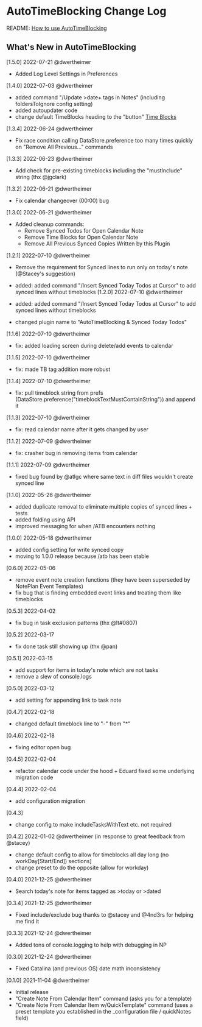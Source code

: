 # AutoTimeBlocking Change Log

README: [How to use AutoTimeBlocking](https://noteplan.co/n/#/1EF12392-B544-4044-AC7A-428F57EB2DFC)

## What's New in AutoTimeBlocking

[1.5.0] 2022-07-21 @dwertheimer
- Added Log Level Settings in Preferences

[1.4.0] 2022-07-03 @dwertheimer
- added command "/Update >date+ tags in Notes" (including foldersToIgnore config setting)
- added autoupdater code
- change default TimeBlocks heading to the "button" [Time Blocks](noteplan://runPlugin?pluginID=dwertheimer.EventAutomations&command=atb%20-%20Create%20AutoTimeBlocks%20for%20%3Etoday%27s%20Tasks)

[1.3.4] 2022-06-24 @dwertheimer
- Fix race condition calling DataStore.preference too many times quickly on "Remove All Previous..." commands
 
[1.3.3] 2022-06-23 @dwertheimer
- Add check for pre-existing timeblocks including the "mustInclude" string (thx @jgclark)

[1.3.2] 2022-06-21 @dwertheimer
- Fix calendar changeover (00:00) bug

[1.3.0] 2022-06-21 @dwertheimer
- Added cleanup commands: 
  - Remove Synced Todos for Open Calendar Note
  - Remove Time Blocks for Open Calendar Note
  - Remove All Previous Synced Copies Written by this Plugin

[1.2.1] 2022-07-10 @dwertheimer
- Remove the requirement for Synced lines to run only on today's note (@Stacey's suggestion)

- added: added command "/Insert Synced Today Todos at Cursor" to add synced lines without timeblocks
[1.2.0] 2022-07-10 @dwertheimer
- added: added command "/Insert Synced Today Todos at Cursor" to add synced lines without timeblocks
- changed plugin name to "AutoTimeBlocking & Synced Today Todos"

[1.1.6] 2022-07-10 @dwertheimer
- fix: added loading screen during delete/add events to calendar

[1.1.5] 2022-07-10 @dwertheimer
- fix: made TB tag addition more robust

[1.1.4] 2022-07-10 @dwertheimer
- fix: pull timeblock string from prefs (DataStore.preference("timeblockTextMustContainString")) and append it
  
[1.1.3] 2022-07-10 @dwertheimer
- fix: read calendar name after it gets changed by user

[1.1.2] 2022-07-09 @dwertheimer
- fix: crasher bug in removing items from calendar

[1.1.1] 2022-07-09 @dwertheimer
- fixed bug found by @atlgc where same text in diff files wouldn't create synced line

[1.1.0] 2022-05-26 @dwertheimer
- added duplicate removal to eliminate multiple copies of synced lines + tests
- added folding using API
- improved messaging for when /ATB encounters nothing

[1.0.0] 2022-05-18 @dwertheimer
- added config setting for write synced copy
- moving to 1.0.0 release because /atb has been stable

[0.6.0] 2022-05-06
- remove event note creation functions (they have been superseded by NotePlan Event Templates)
- fix bug that is finding embedded event links and treating them like timeblocks

[0.5.3] 2022-04-02
- fix bug in task exclusion patterns (thx @lt#0807)

[0.5.2] 2022-03-17
- fix done task still showing up (thx @pan)

[0.5.1] 2022-03-15
- add support for items in today's note which are not tasks
- remove a slew of console.logs

[0.5.0] 2022-03-12
- add setting for appending link to task note

[0.4.7] 2022-02-18
- changed default timeblock line to "-" from "*"

[0.4.6] 2022-02-18
- fixing editor open bug

[0.4.5] 2022-02-04
- refactor calendar code under the hood + Eduard fixed some underlying migration code

[0.4.4] 2022-02-04
- add configuration migration

[0.4.3] 
- change config to make includeTasksWithText etc. not required

[0.4.2] 2022-01-02 @dwertheimer (in response to great feedback from @stacey)
- change default config to allow for timeblocks all day long (no workDay[Start/End]) sections]
- change preset to do the opposite (allow for workday)

[0.4.0] 2021-12-25 @dwertheimer
- Search today's note for items tagged as >today or >dated

[0.3.4] 2021-12-25 @dwertheimer
- Fixed include/exclude bug thanks to @stacey and @4nd3rs for helping me find it

[0.3.3] 2021-12-24 @dwertheimer
- Added tons of console.logging to help with debugging in NP

[0.3.0] 2021-12-24 @dwertheimer
- Fixed Catalina (and previous OS) date math inconsistency

[0.1.0] 2021-11-04 @dwertheimer
- Initial release
- "Create Note From Calendar Item" command (asks you for a template)
- "Create Note From Calendar Item w/QuickTemplate" command (uses a preset template you established in the _configuration file / quickNotes field)